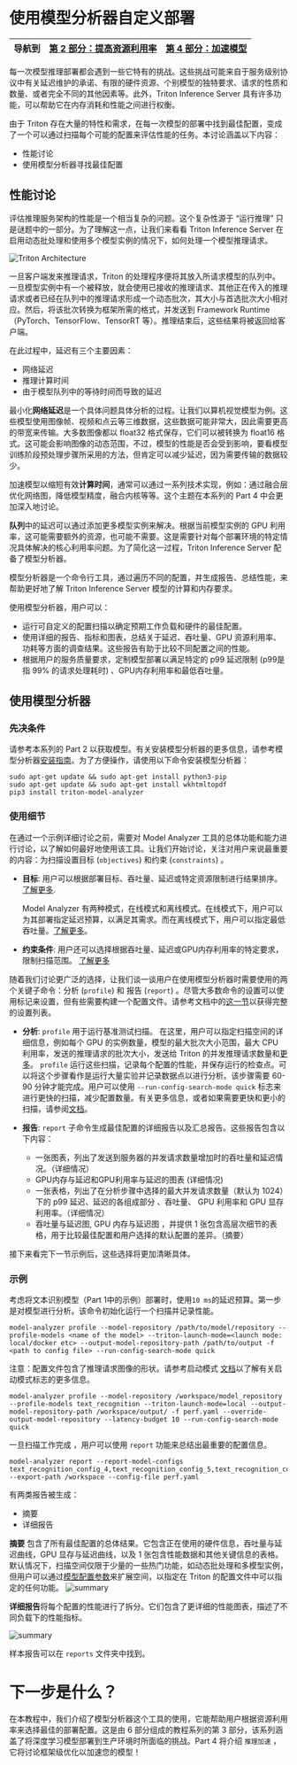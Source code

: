 # 使用模型分析器自定义部署
| 导航到 | [第 2 部分：提高资源利用率](../Part_2-improving_resource_utilization/) | [第 4 部分：加速模型](../Part_4-inference_acceleration/) |
| ------------ | --------------- | --------------- |

每一次模型推理部署都会遇到一些它特有的挑战。这些挑战可能来自于服务级别协议中有关延迟维护的承诺、有限的硬件资源、个别模型的独特要求、请求的性质和数量、或者完全不同的其他因素等。此外，Triton Inference Server 具有许多功能，可以帮助它在内存消耗和性能之间进行权衡。

由于 Triton 存在大量的特性和需求，在每一次模型的部署中找到最佳配置，变成了一个可以通过扫描每个可能的配置来评估性能的任务。本讨论涵盖以下内容：
* 性能讨论
* 使用模型分析器寻找最佳配置

## 性能讨论

评估推理服务架构的性能是一个相当复杂的问题。这个复杂性源于 “运行推理” 只是谜题中的一部分。为了理解这一点，让我们来看看 Triton Inference Server 在启用动态批处理和使用多个模型实例的情况下，如何处理一个模型推理请求。

![Triton Architecture](./img/arch.jpg)

一旦客户端发来推理请求，Triton 的处理程序便将其放入所请求模型的队列中。一旦模型实例中有一个被释放，就会使用已接收的推理请求、其他正在传入的推理请求或者已经在队列中的推理请求形成一个动态批次，其大小与首选批次大小相对应。然后，将该批次转换为框架所需的格式，并发送到 Framework Runtime（PyTorch、TensorFlow、TensorRT 等）。推理结束后，这些结果将被返回给客户端。

在此过程中，延迟有三个主要因素：
* 网络延迟
* 推理计算时间
* 由于模型队列中的等待时间而导致的延迟

最小化**网络延迟**是一个具体问题具体分析的过程。让我们以算机视觉模型为例。这些模型使用图像帧、视频和点云等三维数据，这些数据可能非常大，因此需要更高的带宽来传输。大多数图像都以 float32 格式保存，它们可以被转换为 float16 格式。这可能会影响图像的动态范围，不过，模型的性能是否会受到影响，要看模型训练阶段预处理步骤所采用的方法，但肯定可以减少延迟，因为需要传输的数据较少。

加速模型以缩短有效**计算时间**，通常可以通过一系列技术实现，例如：通过融合层优化网络图，降低模型精度，融合内核等等。这个主题在本系列的 Part 4 中会更加深入地讨论。

**队列**中的延迟可以通过添加更多模型实例来解决。根据当前模型实例的 GPU 利用率，这可能需要额外的资源，也可能不需要。这是需要针对每个部署环境的特定情况具体解决的核心利用率问题。为了简化这一过程，Triton Inference Server 配备了模型分析器。

模型分析器是一个命令行工具，通过遍历不同的配置，并生成报告、总结性能，来帮助更好地了解 Triton Inference Server 模型的计算和内存要求。

使用模型分析器，用户可以：

* 运行可自定义的配置扫描以确定预期工作负载和硬件的最佳配置。
* 使用详细的报告、指标和图表，总结关于延迟、吞吐量、GPU 资源利用率、功耗等方面的调查结果。这些报告有助于比较不同配置之间的性能。
* 根据用户的服务质量要求，定制模型部署以满足特定的 p99 延迟限制 (p99是指 99% 的请求处理耗时) 、GPU内存利用率和最低吞吐量。

## 使用模型分析器

### 先决条件

请参考本系列的 Part 2 以获取模型。有关安装模型分析器的更多信息，请参考模型分析器[安装指南](https://github.com/triton-inference-server/model_analyzer/blob/main/docs/install.md#recommended-installation-method)。为了方便操作，请使用以下命令安装模型分析器：

```
sudo apt-get update && sudo apt-get install python3-pip
sudo apt-get update && sudo apt-get install wkhtmltopdf
pip3 install triton-model-analyzer
```

### 使用细节

在通过一个示例详细讨论之前，需要对 Model Analyzer 工具的总体功能和能力进行讨论，以了解如何最好地使用该工具。让我们开始讨论，关注对用户来说最重要的内容：为扫描设置目标 (`objectives`) 和约束 (`constraints`) 。

- **目标**: 用户可以根据部署目标、吞吐量、延迟或特定资源限制进行结果排序。[了解更多](https://github.com/triton-inference-server/model_analyzer/blob/main/docs/config.md#objective).

    Model Analyzer 有两种模式，在线模式和离线模式。在线模式下，用户可以为其部署指定延迟预算，以满足其需求。而在离线模式下，用户可以指定最低吞吐量。[了解更多](https://github.com/triton-inference-server/model_analyzer/blob/main/docs/cli.md#model-analyze-modes)。

- **约束条件**: 用户还可以选择根据吞吐量、延迟或GPU内存利用率的特定要求，限制扫描范围。 [了解更多](https://github.com/triton-inference-server/model_analyzer/blob/main/docs/config.md#constraint)

随着我们讨论更广泛的选择，让我们谈一谈用户在使用模型分析器时需要使用的两个关键子命令：分析 (`profile`) 和 报告 (`report`) 。尽管大多数命令的设置可以使用标记来设置，但有些需要构建一个配置文件。请参考文档中的[这一节](https://github.com/triton-inference-server/model_analyzer/blob/main/docs/config.md)以获得完整的设置列表。

- **分析**: `profile` 用于运行基准测试扫描。 在这里，用户可以指定扫描空间的详细信息，例如每个 GPU 的实例数量，模型的最大批次大小范围，最大 CPU 利用率，发送的推理请求的批次大小，发送给 Triton 的并发推理请求数量和[更多](https://github.com/triton-inference-server/model_analyzer/blob/main/docs/config.md#config-options-for-profile)。 `profile` 运行这些扫描，记录每个配置的性能，并保存运行的检查点。可以将这个步骤看作是运行大量实验并记录数据点以进行分析。该步骤需要 60-90 分钟才能完成。用户可以使用 `--run-config-search-mode quick` 标志来进行更快的扫描，减少配置数量。有关更多信息，或者如果需要更快和更小的扫描，请参阅[文档](https://github.com/triton-inference-server/model_analyzer/blob/main/docs/config.md#config-options-for-profile)。

- **报告**: `report` 子命令生成最佳配置的详细报告以及汇总报告。这些报告包含以下内容：
  - 一张图表，列出了发送到服务器的并发请求数量增加时的吞吐量和延迟情况。（详细情况）
  - GPU内存与延迟和GPU利用率与延迟的图表 (详细情况)
  - 一张表格，列出了在分析步骤中选择的最大并发请求数量（默认为 1024）下的 p99 延迟、延迟的各组成部分 、吞吐量、 GPU 利用率和 GPU 显存利用率。（详细情况）
  - 吞吐量与延迟图, GPU 内存与延迟图 ，并提供 1 张包含高层次细节的表格，用于比较最佳配置和用户选择的默认配置的差异。（摘要）

接下来看完下一节示例后，这些选择将更加清晰具体。

### 示例

考虑将文本识别模型（Part 1中的示例）部署时，使用`10 ms`的延迟预算。第一步是对模型进行分析。该命令初始化运行一个扫描并记录性能。

`model-analyzer profile --model-repository /path/to/model/repository --profile-models <name of the model> --triton-launch-mode=<launch mode: local/docker etc> --output-model-repository-path /path/to/output -f <path to config file> --run-config-search-mode quick`

注意：配置文件包含了推理请求图像的形状。请参考启动模式 [文档](https://github.com/triton-inference-server/model_analyzer/blob/main/docs/launch_modes.md)以了解有关启动模式标志的更多信息。

```
model-analyzer profile --model-repository /workspace/model_repository --profile-models text_recognition --triton-launch-mode=local --output-model-repository-path /workspace/output/ -f perf.yaml --override-output-model-repository --latency-budget 10 --run-config-search-mode quick
```

一旦扫描工作完成 ，用户可以使用 `report` 功能来总结出最重要的配置信息。

```
model-analyzer report --report-model-configs text_recognition_config_4,text_recognition_config_5,text_recognition_config_6 --export-path /workspace --config-file perf.yaml
```

有两类报告被生成：
* 摘要
* 详细报告

**摘要** 包含了所有最佳配置的总体结果。它包含正在使用的硬件信息，吞吐量与延迟曲线，GPU 显存与延迟曲线，以及 1 张包含性能数据和其他关键信息的表格。默认情况下，扫描空间仅限于少量的一些热门功能，如动态批处理和多模型实例，但用户可以通过[模型配置参数](https://github.com/triton-inference-server/model_analyzer/blob/main/docs/config.md#model-config-parameters)来扩展空间，以指定在 Triton 的配置文件中可以指定的任何功能。
![summary](./img/report_1.PNG)

**详细报告**将每个配置的性能进行了拆分。它们包含了更详细的性能图表，描述了不同负载下的性能指标。

![summary](./img/report_2.PNG)

样本报告可以在 `reports` 文件夹中找到。

# 下一步是什么？

在本教程中，我们介绍了模型分析器这个工具的使用，它能帮助用户根据资源利用率来选择最佳的部署配置。这是由 6 部分组成的教程系列的第 3 部分，该系列涵盖了将深度学习模型部署到生产环境时所面临的挑战。Part 4 将介绍 `推理加速` ，它将讨论框架级优化以加速您的模型！

